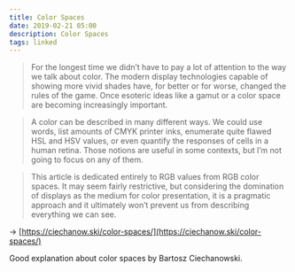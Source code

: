```yaml
---
title: Color Spaces
date: 2019-02-21 05:00
description: Color Spaces
tags: linked
---
```


> For the longest time we didn’t have to pay a lot of attention to the way we talk about color. The modern display technologies capable of showing more vivid shades have, for better or for worse, changed the rules of the game. Once esoteric ideas like a gamut or a color space are becoming increasingly important.

> A color can be described in many different ways. We could use words, list amounts of CMYK printer inks, enumerate quite flawed HSL and HSV values, or even quantify the responses of cells in a human retina. Those notions are useful in some contexts, but I’m not going to focus on any of them.

> This article is dedicated entirely to RGB values from RGB color spaces. It may seem fairly restrictive, but considering the domination of displays as the medium for color presentation, it is a pragmatic approach and it ultimately won’t prevent us from describing everything we can see.

→ [https://ciechanow.ski/color-spaces/](https://ciechanow.ski/color-spaces/)

Good explanation about color spaces by Bartosz Ciechanowski.
